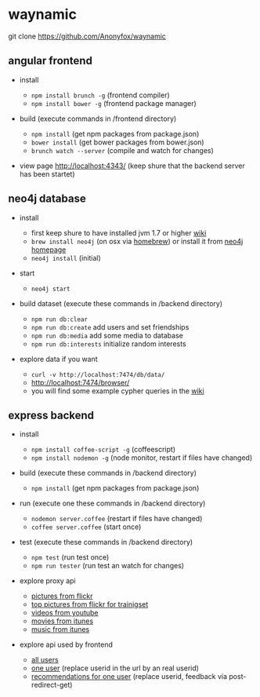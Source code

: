 waynamic
========

git clone https://github.com/Anonyfox/waynamic

## angular frontend

* install
    * `npm install brunch -g` (frontend compiler)
    * `npm install bower -g` (frontend package manager)

* build (execute commands in /frontend directory)
    * `npm install` (get npm packages from package.json)
    * `bower install` (get bower packages from bower.json)
    * `brunch watch --server` (compile and watch for changes)

* view page
  [http://localhost:4343/](http://localhost:4343/) (keep shure that the backend server has been startet)

## neo4j database

* install
    * first keep shure to have installed jvm 1.7 or higher [wiki](https://github.com/Anonyfox/waynamic/wiki/installation-instructions)
    * `brew install neo4j` (on osx via [homebrew](http://brew.sh))
      or install it from [neo4j homepage](http://www.neo4j.org/download)
    * `neo4j install` (initial)

* start
    * `neo4j start`

* build dataset (execute these commands in /backend directory)
    * `npm run db:clear`
    * `npm run db:create` add users and set friendships
    * `npm run db:media` add some media to database
    * `npm run db:interests` initialize random interests

* explore data if you want
    * `curl -v http://localhost:7474/db/data/`
    * [http://localhost:7474/browser/](http://localhost:7474/browser/)
    * you will find some example cypher queries in the [wiki](https://github.com/Anonyfox/waynamic/wiki/cypher-queries)

## express backend

* install
    * `npm install coffee-script -g` (coffeescript)
    * `npm install nodemon -g` (node monitor, restart if files have changed)

* build (execute these commands in /backend directory)
    * `npm install` (get npm packages from package.json)

* run (execute one these commands in /backend directory)
    * `nodemon server.coffee` (restart if files have changed)
    * `coffee server.coffee` (start once)

* test (execute these commands in /backend directory)
    * `npm test` (run test once)
    * `npm run tester` (run test an watch for changes)

* explore proxy api
    * [pictures from flickr](http://localhost:4343/pictures?keywords=forest,beach)
    * [top pictures from flickr for trainigset](http://localhost:4343/pictures/hot)
    * [videos from youtube](http://localhost:4343/videos?searchstring=coffeescript)
    * [movies from itunes](http://localhost:4343/movies?searchstring=matrix)
    * [music from itunes](http://localhost:4343/music?searchstring=matrix)

* explore api used by frontend
    * [all users](http://localhost:4343/users)
    * [one user](http://localhost:4343/users/userid) (replace userid in the url by an real userid)
    * [recommendations for one user](http://localhost:4343/users/userid/pictures) (replace userid, feedback via post-redirect-get)

